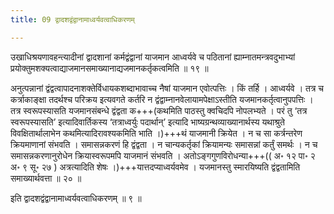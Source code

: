 ```yaml
---
title: 09 द्वादशद्वंद्वानामाध्वर्यवत्वाधिकरणम्

---
```


उखाधिश्रयणावहन्त्यादीनां द्वादशानां कर्मद्वंद्वानां याजमान आध्वर्यवे च पठितानां ह्याम्नातमन्त्रवदुभाभ्यां प्रयोक्तुमशक्यत्वाद्याजमानसमाख्यानाद्यजमानकर्तृकत्वमिति ॥ १९ ॥

अनुत्पन्नानां द्वंद्वत्वापादनाशक्तेर्विधायकशब्दाभावाच्च नैषां याजमान एवोत्पत्तिः । किं तर्हि । आध्वर्यवे । तत्र च कर्त्राकाङ्क्षा तदर्थश्च परिक्रय इत्यवगते कर्तरि न द्वंद्वाम्नानवेलायामपेक्षाऽस्तीति यजमानकर्तृत्वानुपपत्तिः । तत्र स्वरूपस्यासति यजमानसंबन्धे द्वंद्वता क+++(कथमिति पाठस्तु क्वचिदपि नोपलभ्यते । परं तु ‘तत्र स्वरूपस्यासति’ इत्यादिवार्तिकस्य ‘तत्राध्वर्युः पदार्थान्’ इत्यादि भाष्यग्रन्थव्याख्यानार्थस्य यथाश्रुते विवक्षितार्थालाभेन कथमित्यादिरावश्यकमिति भाति ।)+++थं याजमानी क्रियेत । न च सा कर्त्रन्तरेण क्रियमाणानां संभवति । समासन्नकरणं हि द्वंद्वता । न चान्यकर्तृकां क्रियामन्यः समासन्नां कर्तुं समर्थः । न च समासन्नकरणानुरोधेन क्रियास्वरूपमपि याजमानं संभवति । अतोऽङ्गगुणविरोधन्या+++(( अ॰ १२ पा॰ २ अ॰ ९ सू॰ २७ ) अत्रत्यादिति शेषः ।)+++यात्तदप्याध्वर्यवमेव । यजमानस्तु स्मारयिष्यति द्वंद्वतामिति समाख्यार्थवत्ता ॥ २० ॥

इति द्वादशद्वंद्वानामाध्वर्यवत्वाधिकरणम् ॥ ९ ॥
